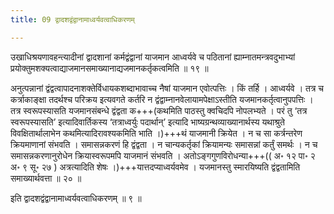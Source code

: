 ```yaml
---
title: 09 द्वादशद्वंद्वानामाध्वर्यवत्वाधिकरणम्

---
```


उखाधिश्रयणावहन्त्यादीनां द्वादशानां कर्मद्वंद्वानां याजमान आध्वर्यवे च पठितानां ह्याम्नातमन्त्रवदुभाभ्यां प्रयोक्तुमशक्यत्वाद्याजमानसमाख्यानाद्यजमानकर्तृकत्वमिति ॥ १९ ॥

अनुत्पन्नानां द्वंद्वत्वापादनाशक्तेर्विधायकशब्दाभावाच्च नैषां याजमान एवोत्पत्तिः । किं तर्हि । आध्वर्यवे । तत्र च कर्त्राकाङ्क्षा तदर्थश्च परिक्रय इत्यवगते कर्तरि न द्वंद्वाम्नानवेलायामपेक्षाऽस्तीति यजमानकर्तृत्वानुपपत्तिः । तत्र स्वरूपस्यासति यजमानसंबन्धे द्वंद्वता क+++(कथमिति पाठस्तु क्वचिदपि नोपलभ्यते । परं तु ‘तत्र स्वरूपस्यासति’ इत्यादिवार्तिकस्य ‘तत्राध्वर्युः पदार्थान्’ इत्यादि भाष्यग्रन्थव्याख्यानार्थस्य यथाश्रुते विवक्षितार्थालाभेन कथमित्यादिरावश्यकमिति भाति ।)+++थं याजमानी क्रियेत । न च सा कर्त्रन्तरेण क्रियमाणानां संभवति । समासन्नकरणं हि द्वंद्वता । न चान्यकर्तृकां क्रियामन्यः समासन्नां कर्तुं समर्थः । न च समासन्नकरणानुरोधेन क्रियास्वरूपमपि याजमानं संभवति । अतोऽङ्गगुणविरोधन्या+++(( अ॰ १२ पा॰ २ अ॰ ९ सू॰ २७ ) अत्रत्यादिति शेषः ।)+++यात्तदप्याध्वर्यवमेव । यजमानस्तु स्मारयिष्यति द्वंद्वतामिति समाख्यार्थवत्ता ॥ २० ॥

इति द्वादशद्वंद्वानामाध्वर्यवत्वाधिकरणम् ॥ ९ ॥
